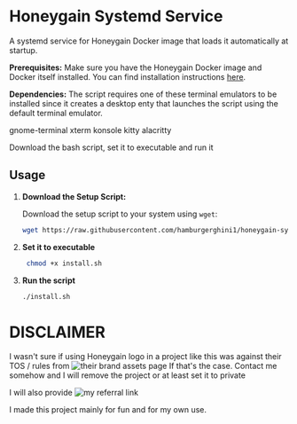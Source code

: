 # Honeygain Systemd Service

A systemd service for Honeygain Docker image that loads it automatically at startup.

**Prerequisites:** Make sure you have the Honeygain Docker image and Docker itself installed. You can find installation instructions [here](https://hub.docker.com/r/honeygain/honeygain).

**Dependencies:**
The script requires one of these terminal emulators to be installed since it creates a desktop enty that launches the script using the default terminal emulator.

gnome-terminal
xterm
konsole
kitty
alacritty

Download the bash script, set it to executable and run it

## Usage

1. **Download the Setup Script:**
   
   Download the setup script to your system using `wget`:

   ```bash
   wget https://raw.githubusercontent.com/hamburgerghini1/honeygain-systemd-service/main/install.sh

2. **Set it to executable**
   
    ```bash
     chmod +x install.sh

3. **Run the script**

    ```bash
    ./install.sh


# DISCLAIMER
I wasn't sure if using Honeygain logo in a project like this was against their TOS / rules from ![their brand assets page](https://www.honeygain.com/brand-assets)
If that's the case. Contact me somehow and I will remove the project or at least set it to private

I will also provide ![my referral link](https://tinyurl.com/honeygain-referral)

I made this project mainly for fun and for my own use.
